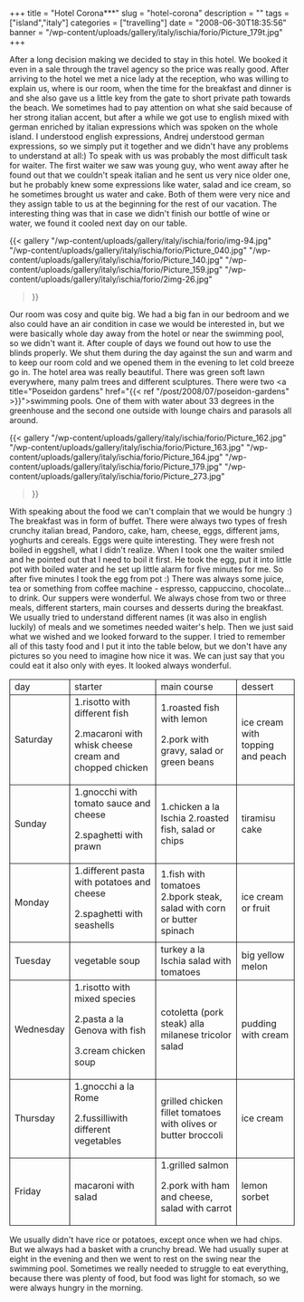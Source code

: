 +++
title = "Hotel Corona***"
slug = "hotel-corona"
description = ""
tags = ["island","italy"]
categories = ["travelling"]
date = "2008-06-30T18:35:56"
banner = "/wp-content/uploads/gallery/italy/ischia/forio/Picture_179t.jpg"
+++

After a long decision making we decided to stay in this hotel. We booked it even in a sale through
the travel agency so the price was really good. After arriving to the hotel we met a nice lady at the reception, who was willing to explain us,
where is our room, when the time for the breakfast and dinner is and she also gave us a little key
from the gate to short private path towards the beach. We sometimes had to pay attention on what
she said because of her strong italian accent, but after a while we got use to english mixed with
german enriched by italian expressions which was spoken on the whole island. I understood english
expressions, Andrej understood german expressions, so we simply put it together and we didn't have
any problems to understand at all:) To speak with us was probably the most difficult task for
waiter. The first waiter we saw was young guy, who went away after he found out that we couldn't
speak italian and he sent us very nice older one, but he probably knew some expressions like water,
salad and ice cream, so he sometimes brought us water and cake. Both of them were very nice and
they assign table to us at the beginning for the rest of our vacation. The interesting thing was
that in case we didn't finish our bottle of wine or water, we found it cooled next day on our
table.

{{< gallery
    "/wp-content/uploads/gallery/italy/ischia/forio/img-94.jpg"
    "/wp-content/uploads/gallery/italy/ischia/forio/Picture_040.jpg"
    "/wp-content/uploads/gallery/italy/ischia/forio/Picture_140.jpg"
    "/wp-content/uploads/gallery/italy/ischia/forio/Picture_159.jpg"
    "/wp-content/uploads/gallery/italy/ischia/forio/2img-26.jpg"
>}}

Our room was cosy and quite big. We had a big fan in our bedroom and we also could have an air
condition in case we would be interested in, but we were basically whole day away from the hotel or
near the swimming pool, so we didn't want it. After couple of days we found out how to use the
blinds properly. We shut them during the day against the sun and warm and to keep our room cold and
we opened them in the evening to let cold breeze go in. The hotel area was really beautiful. There
was green soft lawn everywhere, many palm trees and different sculptures. There were two <a
title="Poseidon gardens" href="{{< ref "/post/2008/07/poseidon-gardens" >}}">swimming
pools</a>. One of them with water about 33 degrees in the greenhouse and the second one outside
with lounge chairs and parasols all around.

{{< gallery
    "/wp-content/uploads/gallery/italy/ischia/forio/Picture_162.jpg"
    "/wp-content/uploads/gallery/italy/ischia/forio/Picture_163.jpg"
    "/wp-content/uploads/gallery/italy/ischia/forio/Picture_164.jpg"
    "/wp-content/uploads/gallery/italy/ischia/forio/Picture_179.jpg"
    "/wp-content/uploads/gallery/italy/ischia/forio/Picture_273.jpg"
>}}

With speaking about the food we can't complain that we would be hungry :) The breakfast was in form
of buffet. There were always two types of fresh crunchy italian bread, Pandoro, cake, ham, cheese,
eggs, different jams, yoghurts and cereals. Eggs were quite interesting. They were fresh not boiled
in eggshell, what I didn't realize. When I took one the waiter smiled and he pointed out that I
need to boil it first. He took the egg, put it into little pot with boiled water and he set up
little alarm for five minutes for me. So after five minutes I took the egg from pot :) There was
always some juice, tea or something from coffee machine - espresso, cappuccino, chocolate... to
drink. Our suppers were wonderful. We always chose from two or three meals, different starters,
main courses and desserts during the breakfast. We usually tried to understand different names (it
was also in english luckily) of meals and we sometimes needed waiter's help. Then we just said what
we wished and we looked forward to the supper. I tried to remember all of this tasty food and I put
it into the table below, but we don't have any pictures so you need to imagine how nice it was. We
can just say that you could eat it also only with eyes. It looked always wonderful.

<table style="border: 0pt solid #000000;" border="1">
<tbody>
<tr>
<td style="border-style: solid; border-width: 1px;">day</td>
<td>starter</td>
<td>main course</td>
<td>dessert</td>
</tr>
<tr>
<td>Saturday</td>
<td>1.risotto with different fish

2.macaroni with whisk cheese cream and chopped chicken</td>
<td>1.roasted fish with lemon

2.pork with gravy, salad or green beans</td>
<td>ice cream with topping and peach</td>
</tr>
<tr>
<td>Sunday</td>
<td>1.gnocchi with tomato sauce and cheese

2.spaghetti with prawn</td>
<td>1.chicken a la Ischia
2.roasted fish, 			salad or chips</td>
<td>tiramisu cake</td>
</tr>
<tr>
<td>Monday</td>
<td>1.different pasta with potatoes and cheese

2.spaghetti with seashells</td>
<td>1.fish with tomatoes
2.bpork steak, salad with corn or butter spinach</td>
<td>ice cream or fruit</td>
</tr>
<tr>
<td>Tuesday</td>
<td>vegetable soup</td>
<td>turkey a la Ischia
salad with tomatoes</td>
<td>big yellow melon</td>
</tr>
<tr>
<td>Wednesday</td>
<td>1.risotto with mixed species

2.pasta a la Genova with fish

3.cream chicken soup</td>
<td>cotoletta (pork steak) alla milanese
tricolor salad</td>
<td>pudding with cream</td>
</tr>
<tr>
<td>Thursday</td>
<td>1.gnocchi a la Rome

2.fussilliwith different vegetables</td>
<td>grilled chicken fillet
tomatoes with olives or butter broccoli</td>
<td>ice cream</td>
</tr>
<tr>
<td>Friday</td>
<td>macaroni with salad</td>
<td>1.grilled salmon

2.pork with ham and cheese, salad with carrot</td>
<td>lemon sorbet</td>
</tr>
</tbody>
</table>
We usually didn't have rice or potatoes, except once when we had chips. But we always had a basket
with a crunchy bread. We had usually super at eight in the evening and then we went to rest on the
swing near the swimming pool. Sometimes we really needed to struggle to eat everything, because
there was plenty of food, but food was light for stomach, so we were always hungry in the morning.
